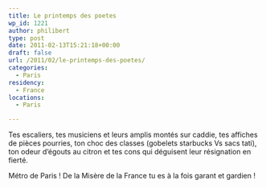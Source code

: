 ```yaml
---
title: Le printemps des poetes
wp_id: 1221
author: philibert
type: post
date: 2011-02-13T15:21:18+00:00
draft: false
url: /2011/02/le-printemps-des-poetes/
categories:
  - Paris
residency:
  - France
locations:
  - Paris

---
```

Tes escaliers, tes musiciens et leurs amplis montés sur caddie, tes affiches de pièces pourries, ton choc des classes (gobelets starbucks Vs sacs tati), ton odeur d&rsquo;égouts au citron et tes cons qui déguisent leur résignation en fierté. 

Métro de Paris ! De la Misère de la France tu es à la fois garant et gardien !